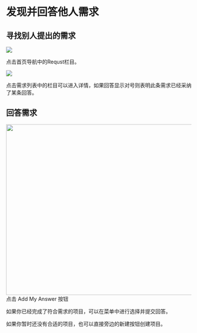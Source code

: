 # 发现并回答他人需求


## 寻找别人提出的需求
<img src="./media/nav2.png"  />

点击首页导航中的Requst栏目。

<img src="./media/requst_eg.png"  />

点击需求列表中的栏目可以进入详情，如果回答显示对号则表明此条需求已经采纳了某条回答。

## 回答需求
<img src="./media/request.png"  width="840px" height="465px" />
点击 Add My Answer 按钮

如果你已经完成了符合需求的项目，可以在菜单中进行选择并提交回答。

如果你暂时还没有合适的项目，也可以直接旁边的新建按钮创建项目。

